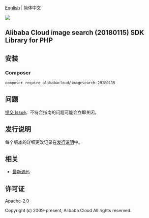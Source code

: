 [English](README.md) | 简体中文

![](https://aliyunsdk-pages.alicdn.com/icons/AlibabaCloud.svg)

## Alibaba Cloud image search (20180115) SDK Library for PHP

## 安装

### Composer

```bash
composer require alibabacloud/imagesearch-20180115
```

## 问题

[提交 Issue](https://github.com/aliyun/alibabacloud-sdk/issues/new)，不符合指南的问题可能会立即关闭。

## 发行说明

每个版本的详细更改记录在[发行说明](./ChangeLog.txt)中。

## 相关

* [最新源码](https://github.com/aliyun/alibabacloud-sdk)

## 许可证

[Apache-2.0](http://www.apache.org/licenses/LICENSE-2.0)

Copyright (c) 2009-present, Alibaba Cloud All rights reserved.
